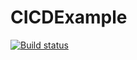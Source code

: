 # CICDExample
[![Build status](https://build.appcenter.ms/v0.1/apps/e6933d3d-819f-4b25-b52a-28c37295a119/branches/dev/badge)](https://appcenter.ms)
